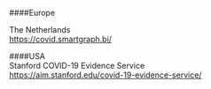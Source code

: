 ####Europe

The Netherlands<br />
https://covid.smartgraph.bi/

####USA<br />
Stanford COVID-19 Evidence Service<br />
https://aim.stanford.edu/covid-19-evidence-service/<br />
